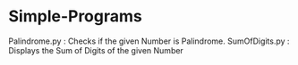# Simple-Programs

Palindrome.py : Checks if the given Number is Palindrome.
SumOfDigits.py : Displays the Sum of Digits of the given Number
